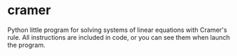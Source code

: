 # cramer

Python little program for solving systems of linear equations with Cramer's rule. All instructions are included in code, or you can see them when launch the program.

